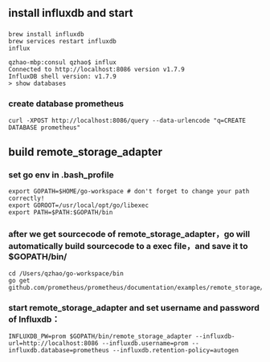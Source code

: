 ## install influxdb and start

### 
```
brew install influxdb
brew services restart influxdb
influx
```
```
qzhao-mbp:consul qzhao$ influx
Connected to http://localhost:8086 version v1.7.9
InfluxDB shell version: v1.7.9
> show databases

```

### create database prometheus
```
curl -XPOST http://localhost:8086/query --data-urlencode "q=CREATE DATABASE prometheus"
```

## build remote_storage_adapter

### set go env in .bash_profile
```
export GOPATH=$HOME/go-workspace # don't forget to change your path correctly!
export GOROOT=/usr/local/opt/go/libexec
export PATH=$PATH:$GOPATH/bin
```

### after we get sourcecode of remote_storage_adapter，go will automatically build sourcecode to a exec file，and save it to $GOPATH/bin/
```
cd /Users/qzhao/go-workspace/bin
go get github.com/prometheus/prometheus/documentation/examples/remote_storage/remote_storage_adapter
```
### start remote_storage_adapter and set username and password of Influxdb：
```
INFLUXDB_PW=prom $GOPATH/bin/remote_storage_adapter --influxdb-url=http://localhost:8086 --influxdb.username=prom --influxdb.database=prometheus --influxdb.retention-policy=autogen
```

